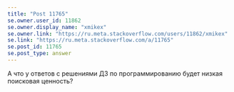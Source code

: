 ```yaml
---
title: "Post 11765"
se.owner.user_id: 11862
se.owner.display_name: "xmikex"
se.owner.link: "https://ru.meta.stackoverflow.com/users/11862/xmikex"
se.link: "https://ru.meta.stackoverflow.com/a/11765"
se.post_id: 11765
se.post_type: answer
---
```

<p>А что у ответов с решениями ДЗ по программированию будет низкая поисковая ценность?</p>

